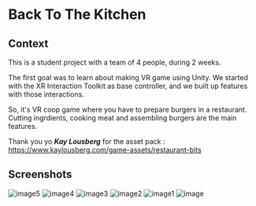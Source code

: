 # Back To The Kitchen

## Context
This is a student project with a team of 4 people, during 2 weeks.

The first goal was to learn about making VR game using Unity. We started with the XR Interaction Toolkit as base controller, and we built up features with those interactions.

So, it's VR coop game where you have to prepare burgers in a restaurant.
Cutting ingrdients, cooking meat and assembling burgers are the main features.

Thank you yo ***Kay Lousberg*** for the asset pack : https://www.kaylousberg.com/game-assets/restaurant-bits


## Screenshots 
![image5](https://github.com/Loctryl/BackToTheKitchen-VROnline/assets/91985442/027980b5-9a60-4d1e-9562-10aa701641a1)
![image4](https://github.com/Loctryl/BackToTheKitchen-VROnline/assets/91985442/9ec09e0c-e945-4489-9cee-0357d2e04942)
![image3](https://github.com/Loctryl/BackToTheKitchen-VROnline/assets/91985442/a0888501-4db2-43fb-96a9-4f091b1784e0)
![image2](https://github.com/Loctryl/BackToTheKitchen-VROnline/assets/91985442/709a543d-2951-4c71-873c-97d3805a4652)
![image1](https://github.com/Loctryl/BackToTheKitchen-VROnline/assets/91985442/2ea50068-6dab-49d4-a85a-273564aea2fb)
![image](https://github.com/Loctryl/BackToTheKitchen-VROnline/assets/91985442/b202ab53-63cb-43e3-9406-2349aa6025fa)
